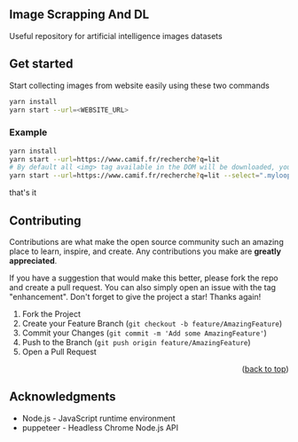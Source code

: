 <a id="readme-top"></a>
## Image Scrapping And DL

Useful repository for artificial intelligence images datasets

## Get started

Start collecting images from website easily using these two commands

```bash
yarn install
yarn start --url=<WEBSITE_URL>
```

### Example

```bash
yarn install
yarn start --url=https://www.camif.fr/recherche?q=lit
# By default all <img> tag available in the DOM will be downloaded, you can filter by specifying the class with --select option
yarn start --url=https://www.camif.fr/recherche?q=lit --select=".myloop-images-selector"
```

that's it

## Contributing

Contributions are what make the open source community such an amazing place to learn, inspire, and create. Any contributions you make are **greatly appreciated**.

If you have a suggestion that would make this better, please fork the repo and create a pull request. You can also simply open an issue with the tag "enhancement".
Don't forget to give the project a star! Thanks again!

1. Fork the Project
2. Create your Feature Branch (`git checkout -b feature/AmazingFeature`)
3. Commit your Changes (`git commit -m 'Add some AmazingFeature'`)
4. Push to the Branch (`git push origin feature/AmazingFeature`)
5. Open a Pull Request

<p align="right">(<a href="#readme-top">back to top</a>)</p>

## Acknowledgments

- Node.js - JavaScript runtime environment
- puppeteer - Headless Chrome Node.js API